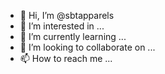 - 👋 Hi, I’m @sbtapparels
- 👀 I’m interested in ...
- 🌱 I’m currently learning ...
- 💞️ I’m looking to collaborate on ...
- 📫 How to reach me ...

<!---
sbtapparels/sbtapparels is a ✨ special ✨ repository because its `README.md` (this file) appears on your GitHub profile.
You can click the Preview link to take a look at your changes.
--->
